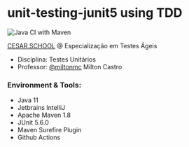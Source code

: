 # unit-testing-junit5 using TDD
![Java CI with Maven](https://github.com/soikmd2/unit-testing-junit5/workflows/Java%20CI%20with%20Maven/badge.svg)

[CESAR.SCHOOL](https://www.cesar.school/) @ Especialização em Testes Ágeis
- Disciplina: Testes Unitários
- Professor: [@miltonmc](https://github.com/miltonmc) Milton Castro


### Environment & Tools:
- Java 11
- Jetbrains IntelliJ
- Apache Maven 1.8
- JUnit 5.6.0
- Maven Surefire Plugin
- Github Actions
